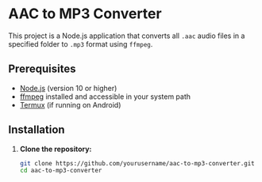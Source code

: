 # AAC to MP3 Converter

This project is a Node.js application that converts all `.aac` audio files in a specified folder to `.mp3` format using `ffmpeg`.

## Prerequisites

- [Node.js](https://nodejs.org/) (version 10 or higher)
- [ffmpeg](https://ffmpeg.org/download.html) installed and accessible in your system path
- [Termux](https://termux.com/) (if running on Android)

## Installation

1. **Clone the repository:**
   ```bash
   git clone https://github.com/yourusername/aac-to-mp3-converter.git
   cd aac-to-mp3-converter

